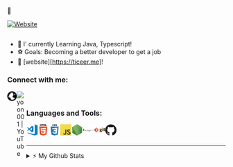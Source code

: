 👋

[![Website](https://img.shields.io/website?label=ticeer.me&style=for-the-badge&url=https%3A%2F%2Fticeer.me)](https://tceer.me.com)

## 

- 🌳 I' currently Learning Java, Typescript!
- ⚽ Goals: Becoming a better developer to get a job
- 🚀 [website][https://ticeer.me]!


### Connect with me:

[<img align="left" alt="ticeer.me" width="22px" src="https://raw.githubusercontent.com/iconic/open-iconic/master/svg/globe.svg" />][website]
[<img align="left" alt="yoon001 | YouTube" width="22px" src="https://cdn.jsdelivr.net/npm/simple-icons@v3/icons/youtube.svg" />][youtube]
<br />

### Languages and Tools:

<img align="left" alt="Visual Studio Code" width="26px" src="https://raw.githubusercontent.com/github/explore/80688e429a7d4ef2fca1e82350fe8e3517d3494d/topics/visual-studio-code/visual-studio-code.png" />
<img align="left" alt="HTML5" width="26px" src="https://raw.githubusercontent.com/github/explore/80688e429a7d4ef2fca1e82350fe8e3517d3494d/topics/html/html.png" />
<img align="left" alt="CSS3" width="26px" src="https://raw.githubusercontent.com/github/explore/80688e429a7d4ef2fca1e82350fe8e3517d3494d/topics/css/css.png" />
<img align="left" alt="JavaScript" width="26px" src="https://raw.githubusercontent.com/github/explore/80688e429a7d4ef2fca1e82350fe8e3517d3494d/topics/javascript/javascript.png" />
<img align="left" alt="Node.js" width="26px" src="https://raw.githubusercontent.com/github/explore/80688e429a7d4ef2fca1e82350fe8e3517d3494d/topics/nodejs/nodejs.png" />
<img align="left" alt="MongoDB" width="26px" src="https://raw.githubusercontent.com/github/explore/80688e429a7d4ef2fca1e82350fe8e3517d3494d/topics/mongodb/mongodb.png" />
<img align="left" alt="Git" width="26px" src="https://raw.githubusercontent.com/github/explore/80688e429a7d4ef2fca1e82350fe8e3517d3494d/topics/git/git.png" />
<img align="left" alt="GitHub" width="26px" src="https://raw.githubusercontent.com/github/explore/78df643247d429f6cc873026c0622819ad797942/topics/github/github.png" />

<br />
<br />

---

<details>
  <summary>⚡ My Github Stats</summary>

  <img align="left" alt="Yoon's Github Stats" src="https://github-readme-stats.codestackr.vercel.app/api?username=yoon4027&show_icons=true&hide_border=true" />

</details>

[website]: https://ticeer.me
[youtube]: https://www.youtube.com/channel/UCpDXD_-YgdiaYGb8F01ZizQ?view_as=subscriber

